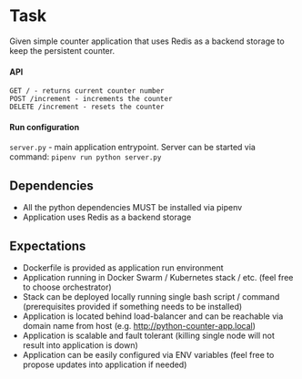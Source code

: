 Task
====

Given simple counter application that uses Redis as a backend storage to keep the persistent counter.

#### API

    GET / - returns current counter number
    POST /increment - increments the counter
    DELETE /increment - resets the counter

#### Run configuration

`server.py` - main application entrypoint.
Server can be started via command: `pipenv run python server.py`

Dependencies
------------

- All the python dependencies MUST be installed via pipenv
- Application uses Redis as a backend storage

Expectations
------------

- Dockerfile is provided as application run environment
- Application running in Docker Swarm / Kubernetes stack / etc. (feel free to choose orchestrator)
- Stack can be deployed locally running single bash script / command (prerequisites provided if something needs to be installed)
- Application is located behind load-balancer and can be reachable via domain name from host (e.g. <http://python-counter-app.local>)
- Application is scalable and fault tolerant (killing single node will not result into application is down)
- Application can be easily configured via ENV variables (feel free to propose updates into application if needed)
